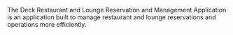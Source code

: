 The Deck Restaurant and Lounge Reservation and Management Application is an application built to manage restaurant and lounge
reservations and operations more efficiently.
